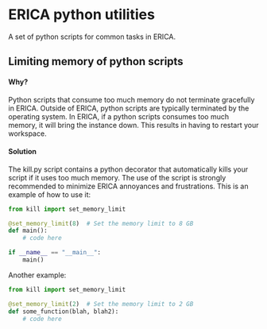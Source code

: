 # ERICA python utilities

A set of python scripts for common tasks in ERICA.

## Limiting memory of python scripts

#### Why?
Python scripts that consume too much memory do not terminate gracefully in ERICA. 
Outside of ERICA, python scripts are typically terminated by the operating system. 
In ERICA, if a python scripts consumes too much memory, it will bring the instance down.
This results in having to restart your workspace.

#### Solution
The kill.py script contains a python decorator that automatically kills your script if it uses too much memory. 
The use of the script is strongly recommended to minimize ERICA annoyances and frustrations.
This is an example of how to use it:

```python
from kill import set_memory_limit

@set_memory_limit(8)  # Set the memory limit to 8 GB
def main():
    # code here

if __name__ == "__main__":
    main()
```

Another example:
```python
from kill import set_memory_limit

@set_memory_limit(2)  # Set the memory limit to 2 GB
def some_function(blah, blah2):
    # code here

```
